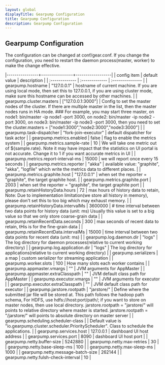 ```yaml
---
layout: global
displayTitle: Gearpump Configuration
title: Gearpump Configuration
description: Gearpump Configuration
---
```


## Gearpump Configuration

The configuration can be changed at conf/gear.conf.
If you change the configuration, you need to restart the daemon process(master, worker) to make the change effective.

|----------------+----------------+------------------|
| config item    | default value  | description      |
| :------------- | :------------- | :--------------- |
| gearpump.hostname | "127.0.0.1" | hostname of current machine. If you are using local mode, then set this to 127.0.0.1, if you are using cluster mode, make sure this hostname can be accessed by other machines. |
| gearpump.cluster.masters | ["127.0.0.1:3000"] | Config to set the master nodes of the cluster. If there are multiple master in the list, then the master nodes runs in HA mode.  ### For example, you may start three master, on node1: bin/master -ip node1 -port 3000, on node2: bin/master -ip node2 -port 3000, on node3: bin/master -ip node3 -port 3000, then you need to set the cluster.masters = ["node1:3000","node2:3000","node3:3000"] |
| gearpump.task-dispatcher | "fork-join-executor" | default dispatcher for task actor |
| gearpump.metrics.enabled | false | flag to enable the metrics system |
| gearpump.metrics.sample-rate | 10 | We will take one metric out of ${sample.rate}. Note it may have impact that the statistics on UI portal is not accurate. Change it to 1 if you want accurate metrics in UI |
| gearpump.metrics.report-interval-ms | 15000 | we will report once every 15 seconds |
| gearpump.metrics.reporter  | "akka" | available value: "graphite", "akka", "logfile" which write the metrics data to different places. |
| gearpump.metrics.graphite.host | "127.0.0.1" | when set the reporter = "graphite", the target graphite host. |
| gearpump.metrics.graphite.port | 2003 | when set the reporter = "graphite", the target graphite port |
| gearpump.retainHistoryData.hours | 72 | max hours of history data to retain, Note: Due to implementation limitation(we store all history in memory), please don't set this to too big which may exhaust memory. |
| gearpump.retainHistoryData.intervalMs | 3600000 |  # time interval between two data points for history data (unit: ms) Usually this value is set to a big value so that we only store coarse-grain data |
| gearpump.retainRecentData.seconds | 300 | max seconds of recent data to retain, tHis is for the fine-grain data |
| gearpump.retainRecentData.intervalMs | 15000 | time interval between two data points for recent data (unit: ms) |
| gearpump.log.daemon.dir | "logs" | The log directory for daemon processes(relative to current working directory) |
| gearpump.log.application.dir | "logs" | The log directory for applications(relative to current working directory) |
| gearpump.serializers | a map | custom serializer for streaming application |
| gearpump.worker.slots | 100 | How many slots each worker contains |
| gearpump.appmaster.vmargs | "" | JVM arguments for AppMaster |
| gearpump.appmaster.extraClasspath | "" | JVM default class path for AppMaster |
| gearpump.executor.vmargs | "" | JVM arguments for executor |
| gearpump.executor.extraClasspath | "" | JVM default class path for executor |
| gearpump.jarstore.rootpath | "jarstore/" |   Define where the submitted jar file will be stored at. This path follows the hadoop path schema, For HDFS, use hdfs://host:port/path/; if you want to store on master nodes, then use local directory. jarstore.rootpath = "jarstore/" will points to relative directory where master is started. jarstore.rootpath = "/jarstore/" will points to absolute directory on master server |
| gearpump.scheduling.scheduler-class | | Default value is "io.gearpump.cluster.scheduler.PriorityScheduler". Class to schedule the applications. |
| gearpump.services.host | 127.0.0.1 | dashboard UI host address |
| gearpump.services.port | 8090 | dashboard UI host port |
| gearpump.netty.buffer-size | 5242880 |
| gearpump.netty.max-retries | 30 |
| gearpump.netty.base-sleep-ms | 100 |
| gearpump.netty.max-sleep-ms | 1000 |
| gearpump.netty.message-batch-size | 262144 |
| gearpump.netty.fulsh-check-interval | 10 |
